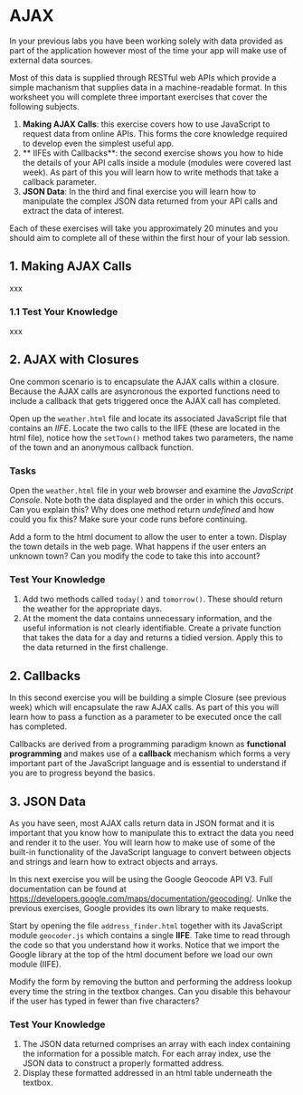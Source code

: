 # AJAX

In your previous labs you have been working solely with data provided as part of the application however most of the time your app will make use of external data sources.

Most of this data is supplied through RESTful web APIs which provide a simple machanism that supplies data in a machine-readable format. In this worksheet you will complete three important exercises that cover the following subjects.

1. **Making AJAX Calls**: this exercise covers how to use JavaScript to request data from online APIs. This forms the core knowledge required to develop even the simplest useful app.
2. ** IIFEs with Callbacks**: the second exercise shows you how to hide the details of your API calls inside a module (modules were covered last week). As part of this you will learn how to write methods that take a callback parameter.
3. **JSON Data**: In the third and final exercise you will learn how to manipulate the complex JSON data returned from your API calls and extract the data of interest.

Each of these exercises will take you approximately 20 minutes and you should aim to complete all of these within the first hour of your lab session.

## 1. Making AJAX Calls

xxx

### 1.1 Test Your Knowledge

xxx

## 2. AJAX with Closures

One common scenario is to encapsulate the AJAX calls within a closure. Because the AJAX calls are asyncronous the exported functions need to include a callback that gets triggered once the AJAX call has completed.

Open up the `weather.html` file and locate its associated JavaScript file that contains an *IIFE*. Locate the two calls to the IIFE (these are located in the html file), notice how the `setTown()` method takes two parameters, the name of the town and an anonymous callback function.

### Tasks

Open the `weather.html` file in your web browser and examine the *JavaScript Console*. Note both the data displayed and the order in which this occurs. Can you explain this? Why does one method return *undefined* and how could you fix this? Make sure your code runs before continuing.

Add a form to the html document to allow the user to enter a town. Display the town details in the web page. What happens if the user enters an unknown town? Can you modify the code to take this into account?

### Test Your Knowledge

1. Add two methods called `today()` and `tomorrow()`. These should return the weather for the appropriate days.
2. At the moment the data contains unnecessary information, and the useful information is not clearly identifiable. Create a private function that takes the data for a day and returns a tidied version. Apply this to the data returned in the first challenge.

## 2. Callbacks

In this second exercise you will be building a simple Closure (see previous week) which will encapsulate the raw AJAX calls. As part of this you will learn how to pass a function as a parameter to be executed once the call has completed.

Callbacks are derived from a programming paradigm known as **functional programming** and makes use of a **callback** mechanism which forms a very important part of the JavaScript language and is essential to understand if you are to progress beyond the basics.

## 3. JSON Data

As you have seen, most AJAX calls return data in JSON format and it is important that you know how to manipulate this to extract the data you need and render it to the user. You will learn how to make use of some of the built-in functionality of the JavaScript language to convert between objects and strings and learn how to extract objects and arrays.

In this next exercise you will be using the Google Geocode API V3. Full documentation can be found at https://developers.google.com/maps/documentation/geocoding/. Unlke the previous exercises, Google provides its own library to make requests.

Start by opening the file `address_finder.html` together with its JavaScript module `geocoder.js` which contains a single **IIFE**. Take time to read through the code so that you understand how it works. Notice that we import the Google library at the top of the html document before we load our own module (IIFE).

Modify the form by removing the button and performing the address lookup every time the string in the textbox changes. Can you disable this behavour if the user has typed in fewer than five characters?

### Test Your Knowledge

1. The JSON data returned comprises an array with each index containing the information for a possible match. For each array index, use the JSON data to construct a properly formatted address.
2. Display these formatted addressed in an html table underneath the textbox.
